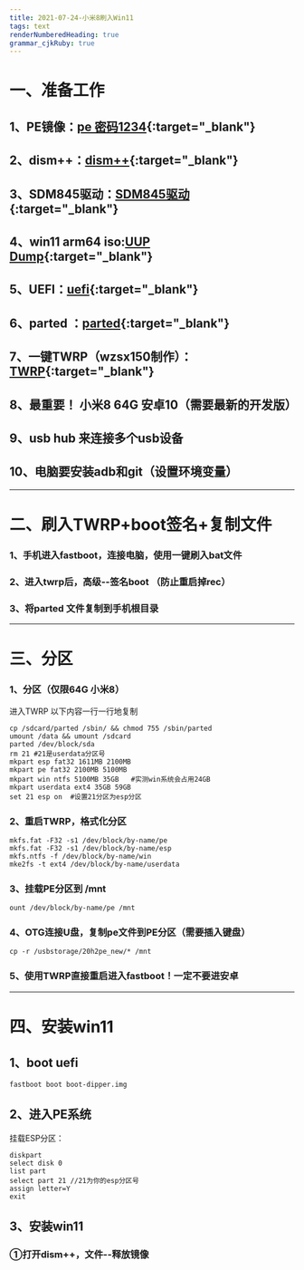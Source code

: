 ```yaml
---
title: 2021-07-24-小米8刷入Win11
tags: text
renderNumberedHeading: true
grammar_cjkRuby: true
---
```


# 一、准备工作  
## 1、PE镜像：[pe 密码1234](https://pan.adycloud.com/s/aOWuO){:target="_blank"}    
## 2、dism++：[dism++](http://www.chuyu.me/zh-Hans/index.html){:target="_blank"}      
## 3、SDM845驱动：[SDM845驱动](https://github.com/edk2-porting/WOA-Drivers){:target="_blank"}       
## 4、win11 arm64 iso:[UUP Dump](https://uupdump.net/?lang=zh-cn){:target="_blank"}      
## 5、UEFI：[uefi](https://github.com/edk2-porting/edk2-sdm845/releases){:target="_blank"}      
## 6、parted  ：[parted](https://wwa.lanzoui.com/izy3qrsd8ab){:target="_blank"}  
## 7、一键TWRP（wzsx150制作）：[TWRP](https://wwa.lanzoui.com/icFdWrsd98f){:target="_blank"}  
## 8、最重要！ 小米8  64G 安卓10（需要最新的开发版）
## 9、usb hub 来连接多个usb设备 
## 10、电脑要安装adb和git（设置环境变量）


----------
# 二、刷入TWRP+boot签名+复制文件
### 1、手机进入fastboot，连接电脑，使用一键刷入bat文件  
### 2、进入twrp后，高级--签名boot （防止重启掉rec）
### 3、将parted 文件复制到手机根目录


----------

# 三、分区  
### 1、分区（仅限64G 小米8） 
进入TWRP
以下内容一行一行地复制
``` 
cp /sdcard/parted /sbin/ && chmod 755 /sbin/parted
umount /data && umount /sdcard
parted /dev/block/sda
rm 21 #21是userdata分区号
mkpart esp fat32 1611MB 2100MB
mkpart pe fat32 2100MB 5100MB
mkpart win ntfs 5100MB 35GB   #实测win系统会占用24GB
mkpart userdata ext4 35GB 59GB  
set 21 esp on  #设置21分区为esp分区
```
### 2、重启TWRP，格式化分区

``` 
mkfs.fat -F32 -s1 /dev/block/by-name/pe
mkfs.fat -F32 -s1 /dev/block/by-name/esp
mkfs.ntfs -f /dev/block/by-name/win
mke2fs -t ext4 /dev/block/by-name/userdata
```
### 3、挂载PE分区到 /mnt

``` 
ount /dev/block/by-name/pe /mnt
```
### 4、OTG连接U盘，复制pe文件到PE分区（需要插入键盘）

``` 
cp -r /usbstorage/20h2pe_new/* /mnt
```
### 5、使用TWRP直接重启进入fastboot！一定不要进安卓


----------

# 四、安装win11
## 1、boot uefi
``` 
fastboot boot boot-dipper.img
```
## 2、进入PE系统  
挂载ESP分区：  

``` 
diskpart
select disk 0
list part
select part 21 //21为你的esp分区号
assign letter=Y
exit
```
## 3、安装win11
### ①打开dism++，文件--释放镜像
